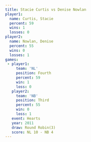 ```yaml
---
title: Stacie Curtis vs Denise Nowlan
player1:              
  name: Curtis, Stacie
  percent: 59         
  wins: 1             
  losses: 0           
player2:              
  name: Nowlan, Denise
  percent: 55         
  wins: 0             
  losses: 1           
games:
 - player1:          
     team: 'NL'      
     position: Fourth
     percent: 59     
     win: 1          
     loss: 0         
   player2:         
     team: 'NB'     
     position: Third
     percent: 55    
     win: 0         
     loss: 1        
   event: Hearts       
   year: 2011          
   draw: Round Robin(3)
   score: NL 10 - NB 4 
---
```

